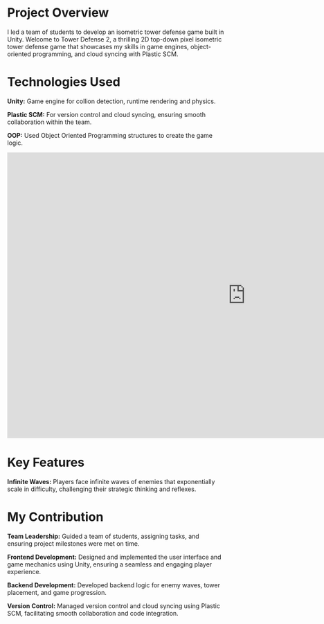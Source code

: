 # Project Overview

I led a team of students to develop an isometric tower defense game built in Unity. Welcome to Tower Defense 2, a thrilling 2D top-down pixel isometric tower defense game that showcases my skills in game engines, object-oriented programming, and cloud syncing with Plastic SCM.

# Technologies Used

**Unity:** Game engine for collion detection, runtime rendering and physics.

**Plastic SCM:** For version control and cloud syncing, ensuring smooth collaboration within the team.

**OOP:** Used Object Oriented Programming structures to create the game logic. 

<div>
<embed src='https://i.simmer.io/@TurboKozel/tower-defense-2' width='1100' height='660'></embed>
</div>

# Key Features

**Infinite Waves:** Players face infinite waves of enemies that exponentially scale in difficulty, challenging their strategic thinking and reflexes.

# My Contribution

**Team Leadership:** Guided a team of students, assigning tasks, and ensuring project milestones were met on time.

**Frontend Development:** Designed and implemented the user interface and game mechanics using Unity, ensuring a seamless and engaging player experience.

**Backend Development:** Developed backend logic for enemy waves, tower placement, and game progression.

**Version Control:** Managed version control and cloud syncing using Plastic SCM, facilitating smooth collaboration and code integration.